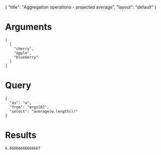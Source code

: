 {
	"title": "Aggregation operations - projected average",
	"layout": "default"
}
# Arguments
	[
	  [
	    "cherry", 
	    "apple", 
	    "blueberry"
	  ]
	]
# Query
	{
	  "as": "w", 
	  "from": "args[0]", 
	  "select": "average(w.length())"
	}
# Results
	6.66666666666667
